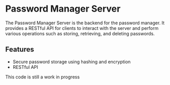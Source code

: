# Password Manager Server

The Password Manager Server is the backend for the password manager. It provides a RESTful API for clients to interact with the server and perform various operations such as storing, retrieving, and deleting passwords.

## Features

- Secure password storage using hashing and encryption
- RESTful API


This code is still a work in progress